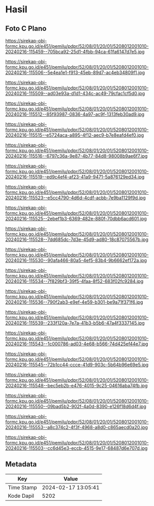 # Hasil

## Foto C Plano

https://sirekap-obj-formc.kpu.go.id/e451/pemilu/pdpr/52/08/01/20/01/5208012001010-20240216-115459--705bca92-25d1-4fbb-94ca-61fa6147d7e5.jpg

https://sirekap-obj-formc.kpu.go.id/e451/pemilu/pdpr/52/08/01/20/01/5208012001010-20240216-115506--5e4ea1e1-f913-45eb-89d7-ac4eb34809f1.jpg

https://sirekap-obj-formc.kpu.go.id/e451/pemilu/pdpr/52/08/01/20/01/5208012001010-20240216-115509--ad03e93a-d1d1-434c-ac49-79cfac1cf5d0.jpg

https://sirekap-obj-formc.kpu.go.id/e451/pemilu/pdpr/52/08/01/20/01/5208012001010-20240216-115512--85f93987-0836-4a97-ac9f-1313feb30ad9.jpg

https://sirekap-obj-formc.kpu.go.id/e451/pemilu/pdpr/52/08/01/20/01/5208012001010-20240216-115515--e5724aca-a895-4f12-aec9-b7e8eafd4ef0.jpg

https://sirekap-obj-formc.kpu.go.id/e451/pemilu/pdpr/52/08/01/20/01/5208012001010-20240216-115516--6797c36a-9e87-4b77-84d8-98008b9ae6f7.jpg

https://sirekap-obj-formc.kpu.go.id/e451/pemilu/pdpr/52/08/01/20/01/5208012001010-20240216-115519--ed9c4ef4-af23-41a9-9471-5a876129ed34.jpg

https://sirekap-obj-formc.kpu.go.id/e451/pemilu/pdpr/52/08/01/20/01/5208012001010-20240216-115523--e5cc4790-4d6d-4cdf-acbb-7e9ba1129f9d.jpg

https://sirekap-obj-formc.kpu.go.id/e451/pemilu/pdpr/52/08/01/20/01/5208012001010-20240216-115525--2ebef1b3-6369-482e-880f-70dbb6acd601.jpg

https://sirekap-obj-formc.kpu.go.id/e451/pemilu/pdpr/52/08/01/20/01/5208012001010-20240216-115528--7dd685dc-7d3e-45d9-ad80-18c87075567b.jpg

https://sirekap-obj-formc.kpu.go.id/e451/pemilu/pdpr/52/08/01/20/01/5208012001010-20240216-115530--90afa466-80a5-4ef5-83b4-9b6662ef172a.jpg

https://sirekap-obj-formc.kpu.go.id/e451/pemilu/pdpr/52/08/01/20/01/5208012001010-20240216-115534--7f829bf3-39f5-4faa-8f52-683f02fc9284.jpg

https://sirekap-obj-formc.kpu.go.id/e451/pemilu/pdpr/52/08/01/20/01/5208012001010-20240216-115536--790f2ab3-e9ef-4e59-b301-be9a71f371f6.jpg

https://sirekap-obj-formc.kpu.go.id/e451/pemilu/pdpr/52/08/01/20/01/5208012001010-20240216-115539--233f120a-7e7a-41b3-b5b6-47a4f3337145.jpg

https://sirekap-obj-formc.kpu.go.id/e451/pemilu/pdpr/52/08/01/20/01/5208012001010-20240216-115543--1c000786-ad03-4e68-b566-74d425ef44e7.jpg

https://sirekap-obj-formc.kpu.go.id/e451/pemilu/pdpr/52/08/01/20/01/5208012001010-20240216-115545--72b1cc44-ccce-41d9-903c-5b64b96e69e5.jpg

https://sirekap-obj-formc.kpu.go.id/e451/pemilu/pdpr/52/08/01/20/01/5208012001010-20240216-115548--bec5eb2b-e476-4015-9c25-04616aba74fb.jpg

https://sirekap-obj-formc.kpu.go.id/e451/pemilu/pdpr/52/08/01/20/01/5208012001010-20240216-115550--09bad5b2-902f-4a0d-8390-e126f18d6d4f.jpg

https://sirekap-obj-formc.kpu.go.id/e451/pemilu/pdpr/52/08/01/20/01/5208012001010-20240216-115553--a8c374c2-4f3f-4968-a8d0-c865aecd0a20.jpg

https://sirekap-obj-formc.kpu.go.id/e451/pemilu/pdpr/52/08/01/20/01/5208012001010-20240216-115503--cc6d45e3-eccb-4515-9e17-68487d6e707d.jpg


## Metadata

| Key        | Value               |
| ---------- | ------------------- |
| Time Stamp | 2024-02-17 13:05:41 |
| Kode Dapil | 5202                |



